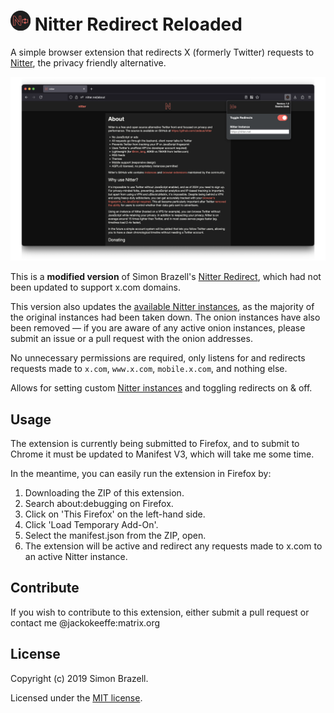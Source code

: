 # ![nitter-redirect](firefox/images/icon32.png) Nitter Redirect Reloaded

A simple browser extension that redirects X (formerly Twitter) requests to [Nitter](https://github.com/zedeus/nitter), the privacy friendly alternative.

![Firefox Screenshot](firefox/images/Screenshot%20Firefox.png)

This is a **modified version** of Simon Brazell's [Nitter Redirect](https://github.com/SimonBrazell/nitter-redirect), which had not been updated to support x.com domains. 

This version also updates the [available Nitter instances](https://status.d420.de/), as the majority of the original instances had been taken down. The onion instances have also been removed — if you are aware of any active onion instances, please submit an issue or a pull request with the onion addresses.

No unnecessary permissions are required, only listens for and redirects requests made to `x.com`, `www.x.com`, `mobile.x.com`, and nothing else.

Allows for setting custom [Nitter instances](https://status.d420.de/) and toggling redirects on & off.

## Usage

The extension is currently being submitted to Firefox, and to submit to Chrome it must be updated to Manifest V3, which will take me some time. 

In the meantime, you can easily run the extension in Firefox by:
1. Downloading the ZIP of this extension.
1. Search about:debugging on Firefox.
2. Click on 'This Firefox' on the left-hand side.
3. Click 'Load Temporary Add-On'.
4. Select the manifest.json from the ZIP, open.
5. The extension will be active and redirect any requests made to x.com to an active Nitter instance.

## Contribute

If you wish to contribute to this extension, either submit a pull request or contact me @jackokeeffe:matrix.org

## License

Copyright (c) 2019 Simon Brazell.

Licensed under the [MIT license](LICENSE.txt).
